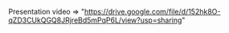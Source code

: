 Presentation video => "https://drive.google.com/file/d/152hk8O-qZD3CUkQGQ8JRjreBd5mPqP6L/view?usp=sharing"
